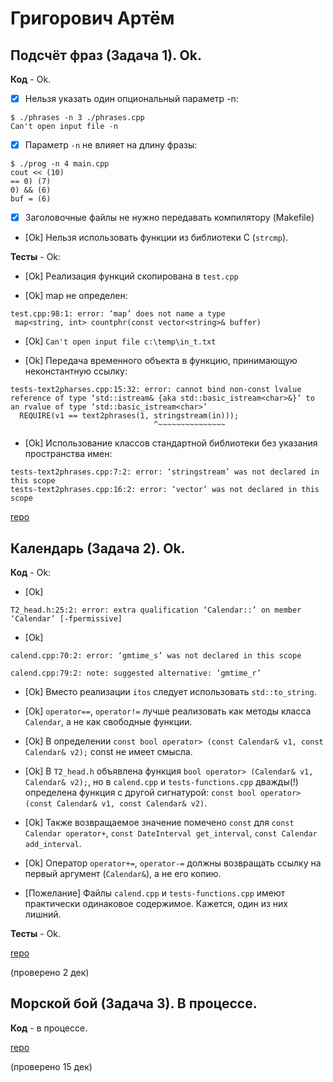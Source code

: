 # Григорович Артём

## Подсчёт фраз (Задача 1). Ok.

**Код** - Ok.

- [X] Нельзя указать один опциональный параметр -n:
```
$ ./phrases -n 3 ./phrases.cpp
Can't open input file -n
```

- [X] Параметр `-n` не влияет на длину фразы:
```
$ ./prog -n 4 main.cpp
cout << (10)
== 0) (7)
0) && (6)
buf = (6)
```

- [X] Заголовочные файлы не нужно передавать компилятору (Makefile)

- [Ok] Нельзя использовать функции из библиотеки C (`strcmp`).

**Тесты** - Ok:

- [Ok] Реализация функций скопирована в `test.cpp`

- [Ok] map не определен:
```
test.cpp:98:1: error: ‘map’ does not name a type
 map<string, int> countphr(const vector<string>& buffer)
```

- [Ok] `Can't open input file c:\temp\in_t.txt`

- [Ok] Передача временного объекта в функцию, принимающую неконстантную ссылку:
```
tests-text2pharses.cpp:15:32: error: cannot bind non-const lvalue reference of type ‘std::istream& {aka std::basic_istream<char>&}’ to an rvalue of type ‘std::basic_istream<char>’
  REQUIRE(v1 == text2phrases(1, stringstream(in)));
                                ^~~~~~~~~~~~~~~~
```

- [Ok] Использование классов стандартной библиотеки без указания пространства имен:
```
tests-text2phrases.cpp:7:2: error: ‘stringstream’ was not declared in this scope
tests-text2phrases.cpp:16:2: error: ‘vector’ was not declared in this scope
```

[repo](https://bitbucket.org/grigorovich_oop/phrases.git)

## Календарь (Задача 2). Ok.

**Код** - Ok:

- [Ok]
```
T2_head.h:25:2: error: extra qualification ‘Calendar::’ on member ‘Calendar’ [-fpermissive]
```
- [Ok]
```
calend.cpp:70:2: error: ‘gmtime_s’ was not declared in this scope

calend.cpp:79:2: note: suggested alternative: ‘gmtime_r’
```

- [Ok] Вместо реализации `itos` следует использовать `std::to_string`.

- [Ok] `operator==`, `operator!=` лучше реализовать как методы класса `Calendar`, а не как свободные функции.

- [Ok] В определении `const bool operator> (const Calendar& v1, const Calendar& v2);` const не имеет смысла.

- [Ok] В `T2_head.h` объявлена функция `bool operator> (Calendar& v1, Calendar& v2);`,
но в `calend.cpp` и `tests-functions.cpp` дважды(!) определена функция с другой сигнатурой: `const bool operator> (const Calendar& v1, const Calendar& v2)`.

- [Ok] Также возвращаемое значение помечено `const` для `const Calendar operator+`, `const DateInterval get_interval`, `const Calendar add_interval`.

- [Ok] Оператор `operator+=`, `operator-=` должны возвращать ссылку на первый аргумент (`Calendar&`), а не его копию.

- [Пожелание] Файлы `calend.cpp` и `tests-functions.cpp` имеют практически одинаковое содержимое.
Кажется, один из них лишний.

**Тесты** - Ok.

[repo](https://bitbucket.org/grigorovich_oop/phrases.git)

(проверено 2 дек)

## Морской бой (Задача 3). В процессе.

**Код** - в процессе.

[repo](https://bitbucket.org/grigorovich_oop/phrases.git)

(проверено 15 дек)
